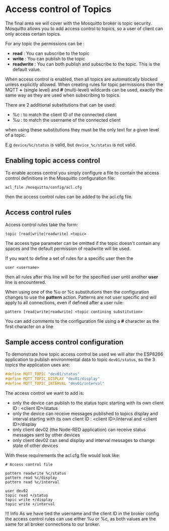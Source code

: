 # Access control of Topics

The final area we will cover with the Mosquitto broker is topic security.  Mosquitto allows you to add access control to topics, so a user of client can only access certain topics.

For any topic the permissions can be :

- **read** : You can subscribe to the topic
- **write** : You can publish to the topic
- **readwrite** : You can both publish and subscribe to the topic.  This is the default value.

When access control is enabled, then all topics are automatically blocked unless explicitly allowed.  When creating rules for topic permissions then the MQTT **+** (single level) and **#** (multi-level) wildcards can be used, exactly the same way as they are used when subscribing to topics.

There are 2 additional substitutions that can be used:

- %c : to match the client ID of the connected client
- %u : to match the username of the connected client

when using these substitutions they must be the only text for a given level of a topic.

E.g ```device/%c/status``` is valid, but ```device_%c/status``` is not valid.

## Enabling topic access control

To enable access control you simply configure a file to contain the access control definitions in the Mosquitto configuration file:

```text
acl_file /mosquitto/config/acl.cfg
```

then the access control rules can be added to the acl.cfg file.

## Access control rules

Access control rules take the form:

```text
topic [read|write|readwrite] <topic>
```

The access type parameter can be omitted if the topic doesn't contain any spaces and the default permission of readwrite will be used.

If you want to define a set of rules for a specific user then the

```text
user <username>
```

then all rules after this line will be for the specified user until another **user** line is encountered.

When using one of the %u or %c substitutions then the configuration changes to use the **pattern** action.  Patterns are not user specific and will apply to all connections, even if defined after a user rule:

```text
pattern [read|write|readwrite] <topic contining substitution>
```

You can add comments to the configuration file using a **#** character as the first character on a line

## Sample access control configuration

To demonstrate how topic access control be used we will alter the ESP8266 application to publish environmental data to topic ```dev01/status```, so the 3 topics the application uses are:

```C
#define MQTT_TOPIC "dev01/status"
#define MQTT_TOPIC_DISPLAY "dev01/display"
#define MQTT_TOPIC_INTERVAL "dev01/interval"
```

The access control we want to add is:

- only the device can publish to the status topic starting with its own client ID :  <client ID\>/status
- only the device can receive messages published to topics display and interval starting with its own client ID : <client ID\>/interval and <client ID\>/display
- only client dev02 (the Node-RED application) can receive status messages sent by other devices
- only client dev02 can send display and interval messages to change state of other devices

With these requirements the acl.cfg file would look like:

```text
# Access control file

pattern readwrite %c/status
pattern read %c/display
pattern read %c/interval

user dev02
topic read +/status
topic write +/display
topic write +/interval
```

!!! Info
    As we have tied the username and the client ID in the broker config the access control rules can use either %u or %c, as both values are the same for all broker connections to our broker.
